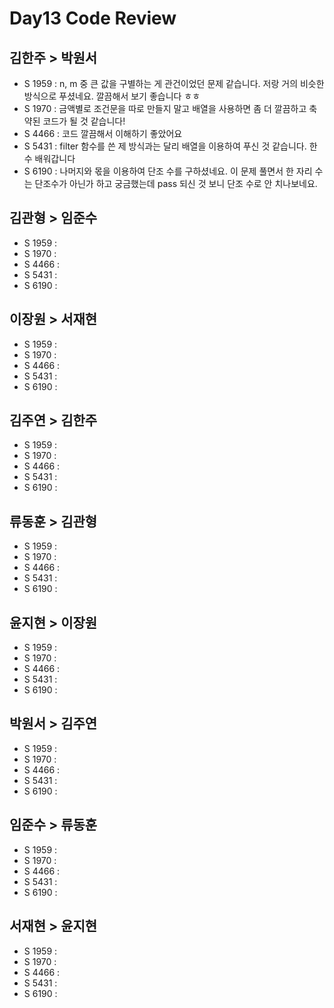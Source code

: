 # Day13 Code Review

## 김한주 > 박원서

- S 1959 : n, m 중 큰 값을 구별하는 게 관건이었던 문제 같습니다. 저랑 거의 비슷한 방식으로 푸셨네요. 깔끔해서 보기 좋습니다 ㅎㅎ
- S 1970 : 금액별로 조건문을 따로 만들지 말고 배열을 사용하면 좀 더 깔끔하고 축약된 코드가 될 것 같습니다!
- S 4466 : 코드 깔끔해서 이해하기 좋았어요
- S 5431 : filter 함수를 쓴 제 방식과는 달리 배열을 이용하여 푸신 것 같습니다. 한 수 배워갑니다
- S 6190 : 나머지와 몫을 이용하여 단조 수를 구하셨네요. 이 문제 풀면서 한 자리 수는 단조수가 아닌가 하고 궁금했는데 pass 되신 것 보니 단조 수로 안 치나보네요.

## 김관형 > 임준수

- S 1959 :
- S 1970 :
- S 4466 :
- S 5431 :
- S 6190 :


## 이장원 > 서재현

- S 1959 :
- S 1970 :
- S 4466 :
- S 5431 :
- S 6190 :


## 김주연 > 김한주

- S 1959 :
- S 1970 :
- S 4466 :
- S 5431 :
- S 6190 :

## 류동훈 > 김관형

- S 1959 :
- S 1970 :
- S 4466 :
- S 5431 :
- S 6190 :

## 윤지현 > 이장원

- S 1959 :
- S 1970 :
- S 4466 :
- S 5431 :
- S 6190 :

## 박원서 > 김주연

- S 1959 :
- S 1970 :
- S 4466 :
- S 5431 :
- S 6190 :

## 임준수 > 류동훈

- S 1959 :
- S 1970 :
- S 4466 :
- S 5431 :
- S 6190 :

## 서재현 > 윤지현

- S 1959 :
- S 1970 :
- S 4466 :
- S 5431 :
- S 6190 :
